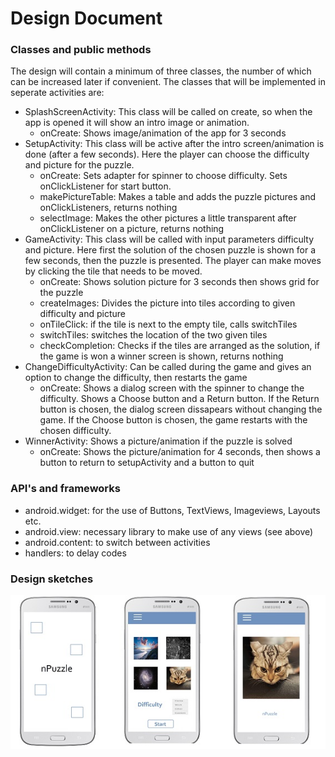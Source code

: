 # Design Document

### Classes and public methods

The design will contain a minimum of three classes, the number of which can be increased later if convenient. The classes that will be implemented in seperate activities are:

- SplashScreenActivity: This class will be called on create, so when the app is opened it will show an intro image or animation.
    - onCreate: Shows image/animation of the app for 3 seconds
- SetupActivity: This class will be active after the intro screen/animation is done (after a few seconds). Here the player can choose the difficulty and picture for the puzzle.
    - onCreate: Sets adapter for spinner to choose difficulty. Sets onClickListener for start button.
    - makePictureTable: Makes a table and adds the puzzle pictures and onClickListeners, returns nothing
    - selectImage: Makes the other pictures a little transparent after onClickListener on a picture, returns nothing
- GameActivity: This class will be called with input parameters difficulty and picture. Here first the solution of the chosen puzzle is shown for a few seconds, then the puzzle is presented.  The player can make moves by clicking the tile that needs to be moved. 
    - onCreate: Shows solution picture for 3 seconds then shows grid for the puzzle
    - createImages: Divides the picture into tiles according to given difficulty and picture
    - onTileClick: if the tile is next to the empty tile, calls switchTiles
    - switchTiles: switches the location of the two given tiles
    - checkCompletion: Checks if the tiles are arranged as the solution, if the game is won a winner screen is shown, returns nothing
- ChangeDifficultyActivity: Can be called during the game and gives an option to change the difficulty, then restarts the game
    - onCreate: Shows a dialog screen with the spinner to change the difficulty. Shows a Choose button and a Return button. If the Return button is chosen, the dialog screen dissapears without changing the game. If the Choose button is chosen, the game restarts with the chosen difficulty.
- WinnerActivity: Shows a picture/animation if the puzzle is solved
    - onCreate: Shows the picture/animation for 4 seconds, then shows  a button to return to setupActivity and a button to quit
    
### API's and frameworks

- android.widget: for the use of Buttons, TextViews, Imageviews, Layouts etc.
- android.view: necessary library to make use of any views (see above)
- android.content: to switch between activities
- handlers: to delay codes

### Design sketches

![SplashScreenActivity](Activities.jpg "SplashScreenActivity")
